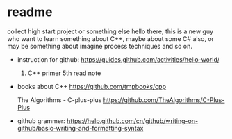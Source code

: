 # readme
collect high start project or something else
hello there, this is a new guy who want to learn something about C++, maybe about some C# also, or may be something about imagine process techniques and so on.
- instruction for github:
  https://guides.github.com/activities/hello-world/
  
  1. C++ primer 5th  read note
- books about C++
  https://github.com/tmpbooks/cpp
  
  The Algorithms - C-plus-plus
  https://github.com/TheAlgorithms/C-Plus-Plus
  
 - github grammer:
 https://help.github.com/cn/github/writing-on-github/basic-writing-and-formatting-syntax
